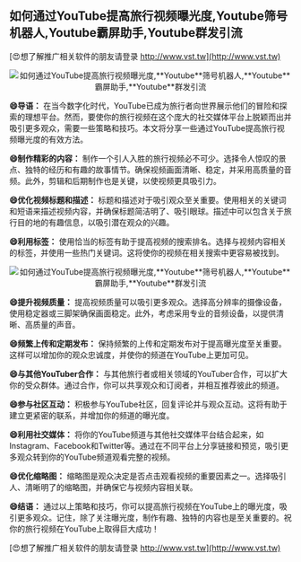 ## **如何通过YouTube提高旅行视频曝光度,**Youtube**筛号机器人,**Youtube**霸屏助手,**Youtube**群发引流**

[😍想了解推广相关软件的朋友请登录 http://www.vst.tw](http://www.vst.tw)

 <center><img src="https://vst.tw/MP4/tuiguang/png/3.png" alt="如何通过YouTube提高旅行视频曝光度,**Youtube**筛号机器人,**Youtube**霸屏助手,**Youtube**群发引流"></center>

**😄导语：**
在当今数字化时代，YouTube已成为旅行者向世界展示他们的冒险和探索的理想平台。然而，要使你的旅行视频在这个庞大的社交媒体平台上脱颖而出并吸引更多观众，需要一些策略和技巧。本文将分享一些通过YouTube提高旅行视频曝光度的有效方法。

**😄制作精彩的内容：**
制作一个引人入胜的旅行视频必不可少。选择令人惊叹的景点、独特的经历和有趣的故事情节。确保视频画面清晰、稳定，并采用高质量的音频。此外，剪辑和后期制作也是关键，以使视频更具吸引力。

**😄优化视频标题和描述：**
标题和描述对于吸引观众至关重要。使用相关的关键词和短语来描述视频内容，并确保标题简洁明了、吸引眼球。描述中可以包含关于旅行目的地的有趣信息，以吸引潜在观众的兴趣。

**😄利用标签：**
使用恰当的标签有助于提高视频的搜索排名。选择与视频内容相关的标签，并使用一些热门关键词。这将使你的视频在相关搜索中更容易被找到。

 <center><img src="https://vst.tw/MP4/tuiguang/png/2.png" alt="如何通过YouTube提高旅行视频曝光度,**Youtube**筛号机器人,**Youtube**霸屏助手,**Youtube**群发引流"></center>

**😄提升视频质量：**
提高视频质量可以吸引更多观众。选择高分辨率的摄像设备，使用稳定器或三脚架确保画面稳定。此外，考虑采用专业的音频设备，以提供清晰、高质量的声音。

**😄频繁上传和定期发布：**
保持频繁的上传和定期发布对于提高曝光度至关重要。这样可以增加你的观众忠诚度，并使你的频道在YouTube上更加可见。

**😄与其他YouTuber合作：**
与其他旅行者或相关领域的YouTuber合作，可以扩大你的受众群体。通过合作，你可以共享观众和订阅者，并相互推荐彼此的频道。

**😄参与社区互动：**
积极参与YouTube社区，回复评论并与观众互动。这将有助于建立更紧密的联系，并增加你的频道的曝光度。

**😄利用社交媒体：**
将你的YouTube频道与其他社交媒体平台结合起来，如Instagram、Facebook和Twitter等。通过在不同平台上分享链接和预览，吸引更多观众转到你的YouTube频道观看完整的视频。

**😄优化缩略图：**
缩略图是观众决定是否点击观看视频的重要因素之一。选择吸引人、清晰明了的缩略图，并确保它与视频内容相关联。

**😄结语：**
通过以上策略和技巧，你可以提高旅行视频在YouTube上的曝光度，吸引更多观众。记住，除了关注曝光度，制作有趣、独特的内容也是至关重要的。祝你的旅行视频在YouTube上取得巨大成功！

[😍想了解推广相关软件的朋友请登录 http://www.vst.tw](http://www.vst.tw)



